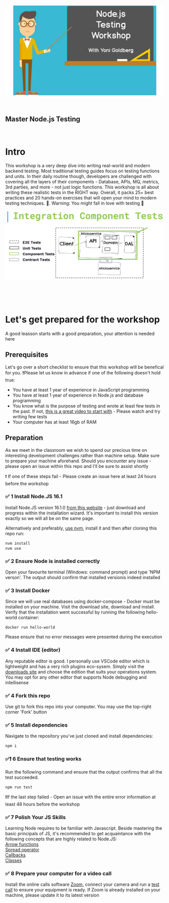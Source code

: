 ![Header](./graphics/workshop-banner.jpg 'Component Tests')

<br/>

## Master Node.js Testing

<br/>

# Intro

This workshop is a very deep dive into writing real-world and modern backend testing. Most traditional testing guides focus on testing functions and units. In their daily routine though, developers are challenged with covering all the layers of their components - Database, APIs, MQ, metrics, 3rd parties, and more - not just logic functions. This workshop is all about writing these realistic tests in the RIGHT way. Overall, it packs 25+ best practices and 20 hands-on exercises that will open your mind to modern testing techniques. 🚀. Warning: You might fall in love with testing 💚

![Header](/graphics/component-diagram.jpg 'Component Tests')

<br/><br/><br/>

# Let's get prepared for the workshop

A good leasson starts with a good preparation, your attention is needed here

## Prerequisites

Let's go over a short checklist to ensure that this workshop will be benefical for you. ❗️Please let us know in advance if one of the following doesn't hold true:

- You have at least 1 year of experience in JavaScript programming
- You have at least 1 year of experience in Node.js and database programming
- You know what is the purpose of testing and wrote at least few tests in the past. If not, [this is a great video to start with](https://www.youtube.com/watch?v=r9HdJ8P6GQI) - Please watch and try writing few tests
- Your computer has at least 16gb of RAM

## Preparation

As we meet in the classroom we wish to spend our precious time on interesting development challenges rather than machine setup. Make sure to prepare your machine aforehand. Should you encounter any issue - please open an issue within this repo and I'll be sure to assist shortly

❗️ If one of these steps fail - Please create an issue here at least 24 hours before the workshop

### ✅ 1 Install Node.JS 16.1

Install Node.JS version 16.1.0 [from this website](https://nodejs.org/en/) - just download and progress within the installation wizard. It's important to install this version exactly so we will all be on the same page.

Alternatively and preferably, [use nvm](https://github.com/nvm-sh/nvm), install it and then after cloning this repo run:

```
nvm install
nvm use
```

### ✅ 2 Ensure Node is installed correctly

Open your favourite terminal (Windows: command prompt) and type 'NPM verson'. The output should confirm that installed versionis indeed installed

### ✅ 3 Install Docker

Since we will use real databases using docker-compose - Docker must be installed on your machine. Visit the download site, download and install. Verify that the installation went successful by running the following hello-world container:

```
docker run hello-world
```

Please ensure that no error messages were presented during the execution

### ✅ 4 Install IDE (editor)

Any reputable editor is good. I personally use VSCode editor which is lightweight and has a very rich plugins eco-sysem. Simply visit the [downloads site](https://code.visualstudio.com/download) and choose the edition that suits your operations system. You may opt for any other editor that supports Node debugging and intellisense

### ✅ 4 Fork this repo

Use git to fork this repo into your computer. You may use the top-right corner 'Fork' button

### ✅ 5 Install dependencies

Navigate to the repository you've just cloned and install dependencies:

```
npm i
```

### ✅❗️ 6 Ensure that testing works

Run the following command and ensure that the output confirms that all the test succeeded.

```
npm run test

```

❗️If the last step failed - Open an issue with the entire error information at least 48 hours before the workshop

### ✅ 7 Polish Your JS Skills

Learning Node requires to be familiar with Javascript. Beside mastering the basic principals of JS, it's recommended to get acquaintance with the following concepts that are highly related to Node.JS:
<br/>
[Arrow functions](https://developer.mozilla.org/en-US/docs/Web/JavaScript/Reference/Functions/Arrow_functions)
<br/>
[Spread operator](https://developer.mozilla.org/en-US/docs/Web/JavaScript/Reference/Operators/Spread_syntax)
<br/>
[Callbacks](https://developer.mozilla.org/en-US/docs/Glossary/Callback_function)
<br/>
[Classes](https://developer.mozilla.org/en-US/docs/Web/JavaScript/Reference/Classes)

### ✅ 8 Prepare your computer for a video call

Install the online calls software [Zoom](https://zoom.us/download), connect your camera and run a [test call](https://zoom.us/test) to ensure your equipment is ready. If Zoom is already installed on your machine, please update it to its latest version

<!--stackedit_data:
eyJoaXN0b3J5IjpbLTEwNTU3ODkwLC0xNzcxODg2MTE3LDczMj
I4MDA5M119
-->
